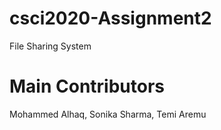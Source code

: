 # csci2020-Assignment2
File Sharing System

# Main Contributors 
Mohammed Alhaq,
Sonika Sharma,
Temi Aremu

